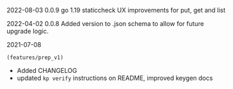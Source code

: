 2022-08-03
0.0.9
go 1.19
staticcheck
UX improvements for put, get and list

2022-04-02
0.0.8
Added version to .json schema to allow for future upgrade logic.

2021-07-08

`(features/prep_v1)`

- Added CHANGELOG
- updated `kp verify` instructions on README, improved keygen docs
